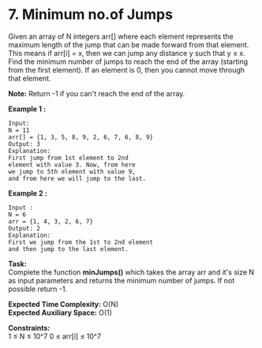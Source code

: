 # 7. Minimum no.of Jumps

Given an array of N integers arr[] where each element represents the maximum length of the jump that can be made forward from that element. This means if arr[i] = x, then we can jump any distance y such that y ≤ x.
Find the minimum number of jumps to reach the end of the array (starting from the first element). If an element is 0, then you cannot move through that element.

**Note:** Return -1 if you can't reach the end of the array.

**Example 1 :**

```
Input:
N = 11
arr[] = {1, 3, 5, 8, 9, 2, 6, 7, 6, 8, 9}
Output: 3
Explanation:
First jump from 1st element to 2nd
element with value 3. Now, from here
we jump to 5th element with value 9,
and from here we will jump to the last.
```

**Example 2 :**

```
Input :
N = 6
arr = {1, 4, 3, 2, 6, 7}
Output: 2
Explanation:
First we jump from the 1st to 2nd element
and then jump to the last element.
```

**Task:**  
Complete the function **minJumps()** which takes the array arr and it's size N as input parameters and returns the minimum number of jumps. If not possible return -1.

**Expected Time Complexity:** O(N)  
**Expected Auxiliary Space:** O(1)

**Constraints:**  
1 ≤ N ≤ 10^7
0 ≤ arr[i] ≤ 10^7
